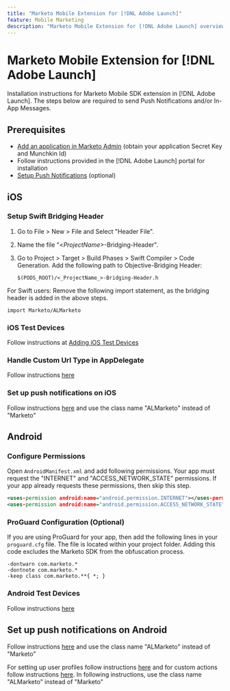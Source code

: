 ```yaml
---
title: "Marketo Mobile Extension for [!DNL Adobe Launch]"
feature: Mobile Marketing
description: "Marketo Mobile Extension for [!DNL Adobe Launch] overview"
---
```


# Marketo Mobile Extension for [!DNL Adobe Launch]

Installation instructions for Marketo Mobile SDK extension in [!DNL Adobe Launch]. The steps below are required to send Push Notifications and/or In-App Messages.

## Prerequisites

- [Add an application in Marketo Admin](https://experienceleague.adobe.com/en/docs/marketo/using/product-docs/mobile-marketing/admin/add-a-mobile-app) (obtain your application Secret Key and Munchkin Id)
- Follow instructions provided in the [!DNL Adobe Launch] portal for installation
- [Setup Push Notifications](push-notifications.md) (optional)

## iOS

### Setup Swift Bridging Header

1. Go to File > New > File and Select "Header File".
1. Name the file "<_ProjectName_>-Bridging-Header".
1. Go to Project > Target > Build Phases > Swift Compiler > Code Generation. Add the following path to Objective-Bridging Header:

    `$(PODS_ROOT)/<_ProjectName_>-Bridging-Header.h`

For Swift users: Remove the following import statement, as the bridging header is added in the above steps.

`import Marketo/ALMarketo`

### iOS Test Devices

Follow instructions at [Adding iOS Test Devices](installation.md#ios_test_devices)

### Handle Custom Url Type in AppDelegate

Follow instructions [here](installation.md#ios_test_devices)

### Set up push notifications on iOS

Follow instructions [here](push-notifications.md) and use the class name "ALMarketo" instead of "Marketo"

## Android

### Configure Permissions

Open `AndroidManifest.xml` and add following permissions. Your app must request the "INTERNET" and "ACCESS_NETWORK_STATE" permissions. If your app already requests these permissions, then skip this step.

```xml
<uses‐permission android:name="android.permission.INTERNET"></uses‐permission>
<uses‐permission android:name="android.permission.ACCESS_NETWORK_STATE"></uses‐permission>
```

### ProGuard Configuration (Optional)

If you are using ProGuard for your app, then add the following lines in your `proguard.cfg` file. The file is located within your project folder. Adding this code excludes the Marketo SDK from the obfuscation process.

```
-dontwarn com.marketo.*
-dontnote com.marketo.*
-keep class com.marketo.**{ *; }
```

### Android Test Devices

Follow instructions [here](installation.md#android_test_devices)

## Set up push notifications on Android

Follow instructions [here](installation.md#android_firebase_cloud_messaging_support) and use the class name "ALMarketo" instead of "Marketo"

For setting up user profiles follow instructions [here](user-profiles.md) and for custom actions follow instructions [here](custom-actions.md#android_custom_action). In following instructions, use the class name "ALMarketo" instead of "Marketo"
